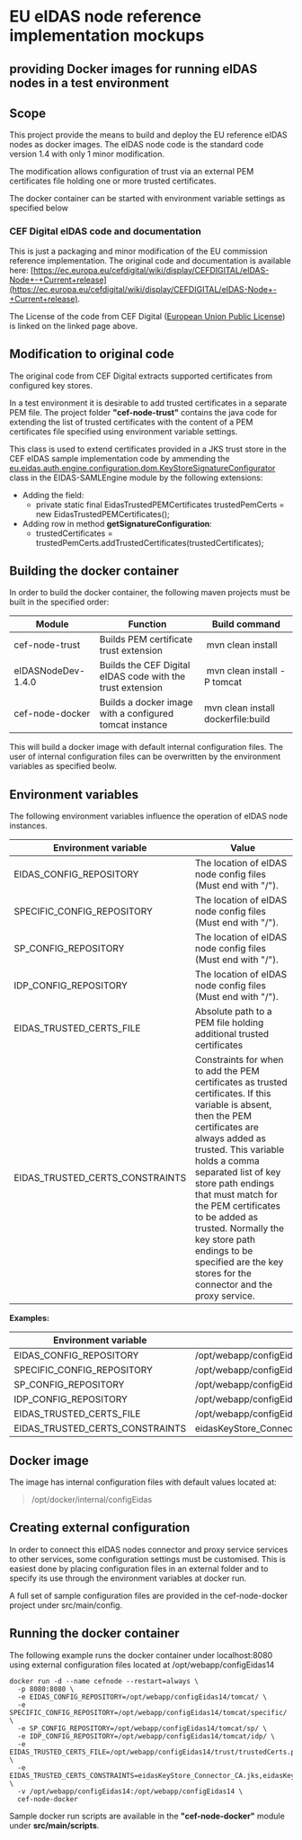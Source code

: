 # EU eIDAS node reference implementation mockups
providing Docker images for running eIDAS nodes in a test environment
---
## Scope
This project provide the means to build and deploy the EU reference eIDAS nodes as docker images.
The eIDAS node code is the standard code version 1.4 with only 1 minor modification.

The modification allows configuration of trust via an external PEM certificates file holding one or more trusted certificates.

The docker container can be started with environment variable settings as specified below

### CEF Digital eIDAS code and documentation
This is just a packaging and minor modification of the EU commission reference implementation. The original code and documentation is available here: [https://ec.europa.eu/cefdigital/wiki/display/CEFDIGITAL/eIDAS-Node+-+Current+release](https://ec.europa.eu/cefdigital/wiki/display/CEFDIGITAL/eIDAS-Node+-+Current+release).

The License of the code from CEF Digital ([European Union Public License](https://ec.europa.eu/cefdigital/wiki/display/CEFDIGITAL/eIDAS-Node+-+Current+release?preview=/46992189/52603177/eupl_v1.2_en%20.pdf)) is linked on the linked page above.

## Modification to original code

The original code from CEF Digital extracts supported certificates from configured key stores.

In a test environment it is desirable to add trusted certificates in a separate PEM file. The project folder **"cef-node-trust"** contains the java code for extending the list of trusted certificates with the content of a PEM certificates file specified using environment variable settings.

This class is used to extend certificates provided in a JKS trust store in the CEF eIDAS sample implementation code by ammending the [eu.eidas.auth.engine.configuration.dom.KeyStoreSignatureConfigurator](https://github.com/elegnamnden/eidas-eu-mock/blob/master/eIDASNodeDev-1.4.0/EIDAS-SAMLEngine/src/main/java/eu/eidas/auth/engine/configuration/dom/KeyStoreSignatureConfigurator.java) class in the EIDAS-SAMLEngine module by the following extensions:

- Adding the field:
  - private static final EidasTrustedPEMCertificates trustedPemCerts = new EidasTrustedPEMCertificates();
- Adding row in method **getSignatureConfiguration**:
  - trustedCertificates = trustedPemCerts.addTrustedCertificates(trustedCertificates);


## Building the docker container
In order to build the docker container, the following maven projects must be built in the specified order:

Module | Function | Build command
---|---|---
cef-node-trust | Builds PEM certificate trust extension| mvn clean install
eIDASNodeDev-1.4.0 |Builds the CEF Digital eIDAS code with the trust extension| mvn clean install -P tomcat
cef-node-docker |Builds a docker image with a configured tomcat instance| mvn clean install dockerfile:build

This will build a docker image with default internal configuration files.
The user of internal configuration files can be overwritten by the environment variables as specified beolw.

## Environment variables
The following environment variables influence the operation of eIDAS node instances.

Environment variable | Value
---|---
EIDAS_CONFIG_REPOSITORY | The location of eIDAS node config files (Must end with "/").
SPECIFIC_CONFIG_REPOSITORY | The location of eIDAS node config files (Must end with "/").
SP_CONFIG_REPOSITORY | The location of eIDAS node config files (Must end with "/").
IDP_CONFIG_REPOSITORY | The location of eIDAS node config files (Must end with "/").
EIDAS_TRUSTED_CERTS_FILE | Absolute path to a PEM file holding additional trusted certificates
EIDAS_TRUSTED_CERTS_CONSTRAINTS | Constraints for when to add the PEM certificates as trusted certificates. If this variable is absent, then the PEM certificates are always added as trusted. This variable holds a comma separated list of key store path endings that must match for the PEM certificates to be added as trusted. Normally the key store path endings to be specified are the key stores for the connector and the proxy service.

**Examples:**

Environment variable | Value
---|---
EIDAS_CONFIG_REPOSITORY | /opt/webapp/configEidas14/tomcat/
SPECIFIC_CONFIG_REPOSITORY | /opt/webapp/configEidas14/tomcat/specific/
SP_CONFIG_REPOSITORY | /opt/webapp/configEidas14/tomcat/sp/
IDP_CONFIG_REPOSITORY | /opt/webapp/configEidas14/tomcat/idp/
EIDAS_TRUSTED_CERTS_FILE | /opt/webapp/configEidas14/trust/trustedCerts.pem
EIDAS_TRUSTED_CERTS_CONSTRAINTS | eidasKeyStore_Connector_CA.jks,eidasKeyStore_Service_CA.jks


## Docker image
The image has internal configuration files with default values located at:

> /opt/docker/internal/configEidas

## Creating external configuration
In order to connect this eIDAS nodes connector and proxy service services to other services, some configuration settings must be customised. This is easiest done by placing configuration files in an external folder and to specify its use through the environment variables at docker run.

A full set of sample configuration files are provided in the cef-node-docker project under src/main/config.

## Running the docker container
The following example runs the docker container under localhost:8080 using external configuration files located at /opt/webapp/configEidas14

```
docker run -d --name cefnode --restart=always \
  -p 8080:8080 \
  -e EIDAS_CONFIG_REPOSITORY=/opt/webapp/configEidas14/tomcat/ \
  -e SPECIFIC_CONFIG_REPOSITORY=/opt/webapp/configEidas14/tomcat/specific/ \
  -e SP_CONFIG_REPOSITORY=/opt/webapp/configEidas14/tomcat/sp/ \
  -e IDP_CONFIG_REPOSITORY=/opt/webapp/configEidas14/tomcat/idp/ \
  -e EIDAS_TRUSTED_CERTS_FILE=/opt/webapp/configEidas14/trust/trustedCerts.pem \
  -e EIDAS_TRUSTED_CERTS_CONSTRAINTS=eidasKeyStore_Connector_CA.jks,eidasKeyStore_Service_CA.jks \
  -v /opt/webapp/configEidas14:/opt/webapp/configEidas14 \
  cef-node-docker
```

Sample docker run scripts are available in the **"cef-node-docker"** module under **src/main/scripts**.
